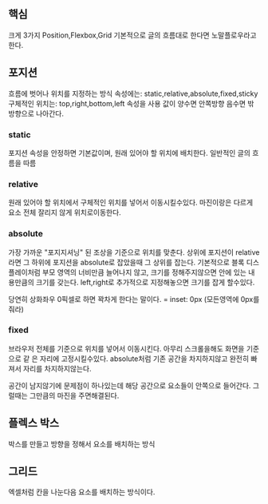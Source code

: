 ## 핵심
크게 3가지 Position,Flexbox,Grid
기본적으로 글의 흐름대로 한다면 노말플로우라고 한다.

## 포지션
흐름에 벗어나 위치를 지정하는 방식
속성에는: static,relative,absolute,fixed,sticky
구체적인 위치는: top,right,bottom,left 속성을 사용 값이 양수면 안쪽방향 음수면 밖방향으로 나아간다.
### static
포지션 속성을 안정하면 기본값이며, 원래 있어야 할 위치에 배치한다. 일반적인 글의 흐름을 따름
### relative
원래 있어야 할 위치에서 구체적인 위치를 넣어서 이동시킬수있다.
마진이랑은 다르게 요소 전체 잘리지 않게 위치로이동한다.
### absolute
가장 가까운 "포지지셔닝" 된 조상을 기준으로 위치를 맞춘다. 상위에 포지션이 relative라면 그 하위에 포지션을 absolute로 잡았을때 그 상위를 잡는다.
기본적으로 블록 디스플레이처럼 부모 영역의 너비만큼 늘어나지 않고, 크기를 정해주지않으면 안에 있는 내용만큼의 크기를 갖는다.
left,right로 추가적으로 지정해놓으면 크기를 잡게 할수있다.

당연히 상화좌우 0픽셀로 하면 꽉차게 한다는 말이다. = inset: 0px (모든영역에 0px를 줘라)

### fixed
브라우저 전체를 기준으로 위치를 넣어서 이동시킨다. 아무리 스크롤을해도 화면을 기준으로 같
은 자리에 고정시킬수있다. absolute처럼 기존 공간을 차지하지않고 완전히 빠져서 자리를 차지하지않는다.

공간이 남지않기에 문제점이 하나있는데 해당 공간으로 요소들이 안쪽으로 들어간다. 그럴때는 그만큼의 마진을 주면해결된다.

## 플렉스 박스
박스를 만들고 방향을 정해서 요소를 배치하는 방식

## 그리드
엑셀처럼 칸을 나눈다음 요소를 배치하는 방식이다.
